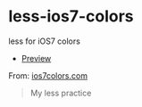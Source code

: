 less-ios7-colors
================

less for iOS7 colors

- [Preview](http://basecss.github.io/less-ios7-colors/index.html)

From: [ios7colors.com](http://ios7colors.com/)

> My less practice
